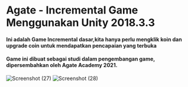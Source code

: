 # Agate - Incremental Game Menggunakan Unity 2018.3.3
#### Ini adalah Game Incremental dasar,kita hanya perlu mengklik koin dan upgrade coin untuk mendapatkan pencapaian yang terbuka

#### Game ini dibuat sebagai studi dalam pengembangan game, dipersembahkan oleh Agate Academy 2021.
![Screenshot (27)](https://user-images.githubusercontent.com/75460067/132939406-bfadeb1e-cad6-4cc9-8ba7-99442be916ca.png)
![Screenshot (28)](https://user-images.githubusercontent.com/75460067/132939408-424762e6-cf0d-474a-8199-8c9333285b8e.png)
